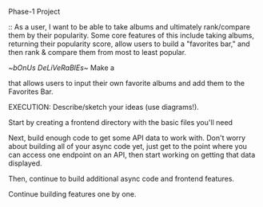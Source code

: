 Phase-1 Project

:: As a user, I want to be able to take albums and ultimately rank/compare them by their popularity. Some core features of this include taking albums, returning their popularity score, allow users to build a "favorites bar," and then rank & compare them from most to least popular. 

*~*bOnUs DeLiVeRaBlEs*~* Make a <form> that allows users to input their own favorite albums and add them to the Favorites Bar.

EXECUTION:
Describe/sketch your ideas (use diagrams!).

Start by creating a frontend directory with the basic files you'll need

Next, build enough code to get some API data to work with. Don't worry about building all of your async code yet, just get to the point where you can access one endpoint on an API, then start working on getting that data displayed.

Then, continue to build additional async code and frontend features.

Continue building features one by one.


